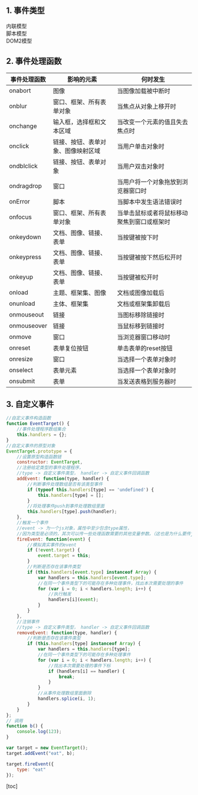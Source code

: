 ## 1. 事件类型
内联模型<br />脚本模型<br />DOM2模型 

## 2. 事件处理函数
| 事件处理函数 | 影响的元素 | 何时发生 |
| --- | --- | --- |
| onabort | 图像 | 当图像加载被中断时 |
| onblur | 窗口、框架、所有表单对象 | 当焦点从对象上移开时 |
| onchange | 输入框，选择框和文本区域 | 当改变一个元素的值且失去焦点时 |
| onclick | 链接、按钮、表单对象、图像映射区域 | 当用户单击对象时 |
| ondblclick | 链接、按钮、表单对象 | 当用户双击对象时 |
| ondragdrop | 窗口 | 当用户将一个对象拖放到浏览器窗口时 |
| onError | 脚本 | 当脚本中发生语法错误时 |
| onfocus | 窗口、框架、所有表单对象 | 当单击鼠标或者将鼠标移动聚焦到窗口或框架时 |
| onkeydown | 文档、图像、链接、表单 | 当按键被按下时 |
| onkeypress | 文档、图像、链接、表单 | 当按键被按下然后松开时 |
| onkeyup | 文档、图像、链接、表单 | 当按键被松开时 |
| onload | 主题、框架集、图像 | 文档或图像加载后 |
| onunload | 主体、框架集 | 文档或框架集卸载后 |
| onmouseout | 链接 | 当图标移除链接时 |
| onmouseover | 链接 | 当鼠标移到链接时 |
| onmove | 窗口 | 当浏览器窗口移动时 |
| onreset | 表单复位按钮 | 单击表单的reset按钮 |
| onresize | 窗口 | 当选择一个表单对象时 |
| onselect | 表单元素 | 当选择一个表单对象时 |
| onsubmit | 表单 | 当发送表格到服务器时 |


## 3. 自定义事件

```javascript
//自定义事件构造函数
function EventTarget() {
	//事件处理程序数组集合
	this.handlers = {};
}
//自定义事件的原型对象
EventTarget.prototype = {
	//设置原型构造函数链
	constructor: EventTarget,
	//注册给定类型的事件处理程序，
	//type -> 自定义事件类型， handler -> 自定义事件回调函数
	addEvent: function(type, handler) {
		//判断事件处理数组是否有该类型事件
		if (typeof this.handlers[type] == 'undefined') {
			this.handlers[type] = [];
		}
		//将处理事件push到事件处理数组里面
		this.handlers[type].push(handler);
	},
	//触发一个事件
	//event -> 为一个js对象，属性中至少包含type属性，
	//因为类型是必须的，其次可以传一些处理函数需要的其他变量参数。（这也是为什么要传js对象的原因）
	fireEvent: function(event) {
		//模拟真实事件的event
		if (!event.target) {
			event.target = this;
		}
		//判断是否存在该事件类型
		if (this.handlers[event.type] instanceof Array) {
			var handlers = this.handlers[event.type];
			//在同一个事件类型下的可能存在多种处理事件，找出本次需要处理的事件
			for (var i = 0; i < handlers.length; i++) {
				//执行触发
				handlers[i](event);
			}
		}
	},
	//注销事件
	//type -> 自定义事件类型， handler -> 自定义事件回调函数
	removeEvent: function(type, handler) {
		//判断是否存在该事件类型
		if (this.handlers[type] instanceof Array) {
			var handlers = this.handlers[type];
			//在同一个事件类型下的可能存在多种处理事件
			for (var i = 0; i < handlers.length; i++) {
				//找出本次需要处理的事件下标
				if (handlers[i] == handler) {
					break;
				}
			}
			//从事件处理数组里面删除
			handlers.splice(i, 1);
		}
	}
};
// 调用
function b() {
	console.log(123);
}

var target = new EventTarget();
target.addEvent("eat", b);

target.fireEvent({
	type: "eat"
});
```
[toc]

